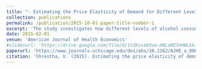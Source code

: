 ```yaml
---
title: "- Estimating the Price Elasticity of Demand for Different Levels of Alcohol Consumption Among Young Adults"
collection: publications
permalink: /publication/2015-10-01-paper-title-number-1
excerpt: 'The study investigates how different levels of alcohol consumers respond to price changes. Using data from the National Longitudinal Survey of Youth (NLSY97), the study applies various econometric methods and finds that heavy drinkers are more responsive to price increases compared to light and moderate drinkers. This suggests that higher alcohol taxes could effectively reduce alcohol consumption among heavy drinkers, potentially lowering alcohol-related externalities among young adults.'
date: 2015-02-01
venue: 'American Journal of Health Economics'
#slidesurl: 'https://drive.google.com/file/d/1tdXsce03ue-HNLaMZ3nHNLkkiFuj95r5/view'
paperurl: 'https://www.journals.uchicago.edu/doi/abs/10.1162/AJHE_a_00013?journalCode=ajhe'
citation: 'Shrestha, V. (2015). Estimating the price elasticity of demand for different levels of alcohol consumption among young adults. American Journal of Health Economics, 1(2), 224-254.'
---
```




